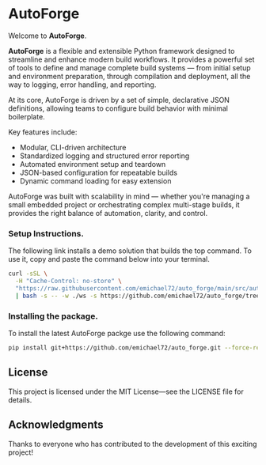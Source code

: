 # AutoForge

Welcome to **AutoForge**.

**AutoForge** is a flexible and extensible Python framework designed to streamline and enhance modern build workflows. It provides a powerful set of tools to define and manage complete build systems — from initial setup and environment preparation, through compilation and deployment, all the way to logging, error handling, and reporting.

At its core, AutoForge is driven by a set of simple, declarative JSON definitions, allowing teams to configure build behavior with minimal boilerplate.

Key features include:

- Modular, CLI-driven architecture
- Standardized logging and structured error reporting
- Automated environment setup and teardown
- JSON-based configuration for repeatable builds
- Dynamic command loading for easy extension

AutoForge was built with scalability in mind — whether you're managing a small embedded project or orchestrating complex multi-stage builds, it provides the right balance of automation, clarity, and control.

### Setup Instructions.

The following link installs a demo solution that builds the top command.
To use it, copy and paste the command below into your terminal.

```bash
curl -sSL \
  -H "Cache-Control: no-store" \
  "https://raw.githubusercontent.com/emichael72/auto_forge/main/src/auto_forge/resources/shared/bootstrap.sh" \
  | bash -s -- -w ./ws -s https://github.com/emichael72/auto_forge/tree/main/src/auto_forge/resources/samples/top
```

### Installing the package.

To  install the latest AutoForge packge use the following command:
```bash
pip install git+https://github.com/emichael72/auto_forge.git --force-reinstall
```

## License

This project is licensed under the MIT License—see the LICENSE file for details.

## Acknowledgments

Thanks to everyone who has contributed to the development of this exciting project!
